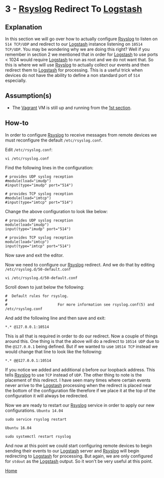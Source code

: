 3 - [Rsyslog] Redirect To [Logstash]
================================

Explanation
-----------
In this section we will go over how to actually configure [Rsyslog] to listen
on `514 TCP/UDP` and redirect to our [Logstash] instance listening on `10514 TCP/UDP`.
You may be wondering why we are doing this right? Well if you remember in section
2 we mentioned that in order for [Logstash] to use ports < 1024 would require
[Logstash] to run as root and we do not want that. So this is where we will use
[Rsyslog] to actually collect our events and then redirect them to [Logstash] for
processing. This is a useful trick when devices do not have the ability to define
a non standard port of `514` especially.

Assumption(s)
-------------
* The [Vagrant] VM is still up and running from the [1st section](../1-Installing-Logstash/README.md).

How-to
------
In order to configure [Rsyslog] to receive messages from remote devices we must
reconfigure the default `/etc/rsyslog.conf`.

Edit `/etc/rsyslog.conf`:
```
vi /etc/rsyslog.conf
```
Find the following lines in the configuration:
```
# provides UDP syslog reception
#module(load="imudp")
#input(type="imudp" port="514")

# provides TCP syslog reception
#module(load="imtcp")
#input(type="imtcp" port="514")
```
Change the above configuration to look like below:
```
# provides UDP syslog reception
module(load="imudp")
input(type="imudp" port="514")

# provides TCP syslog reception
module(load="imtcp")
input(type="imtcp" port="514")
```
Now save and exit the editor.

Now we need to configure our [Rsyslog] redirect. And we do that by editing
`/etc/rsyslog.d/50-default.conf`
```
vi /etc/rsyslog.d/50-default.conf
```
Scroll down to just below the following:
```
#  Default rules for rsyslog.
#
#                       For more information see rsyslog.conf(5) and /etc/rsyslog.conf
```
And add the following line and then save and exit:
```
*.* @127.0.0.1:10514
```
This is all that is required in order to do our redirect. Now a couple of things
around this. One thing is that the above will do a redirect to `10514 UDP` due to
the `@127.0.0.1` being defined. But if we wanted to use `10514 TCP` instead we
would change that line to look like the following:
```
*.* @@127.0.0.1:10514
```
If you notice we added and additional `@` before our loopback address. This tells
[Rsyslog] to use `TCP` instead of `UDP`. The other thing to note is the placement
of this redirect. I have seen many times where certain events never arrive to the
[Logstash] processing when the redirect is placed near the bottom of the configuration
file therefore if we place it at the top of the configuration it will always be
redirected.

Now we are ready to restart our [Rsyslog] service in order to apply our new
configurations.
`Ubuntu 14.04`
```
sudo service rsyslog restart
```
`Ubuntu 16.04`
```
sudo systemctl restart rsyslog
```

And now at this point we could start configuring remote devices to begin sending
their events to our [Logstash] server and [Rsyslog] will begin redirecting to
[Logstash] for processing. But again, we are only configured for `stdout` as the
[Logstash] output. So it won't be very useful at this point.

[Home](../README.md)

[Logstash]: <https://www.elastic.co/products/logstash>
[Rsyslog]: <https://en.wikipedia.org/wiki/Rsyslog>
[Vagrant]: <https://www.vagrantup.com/>
